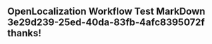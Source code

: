 <properties
ms.topic="hero-topic"
ms.test1="hero-topic"
ms.test2="test"/>

## OpenLocalization Workflow Test MarkDown 3e29d239-25ed-40da-83fb-4afc8395072f thanks!
<!--HONumber=Mar16_HO3-->

